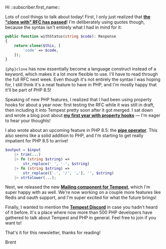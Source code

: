 Hi ::subscriber.first_name::

Lots of cool things to talk about today! First, I only just realized that **[the "clone with" RFC has passed](https://wiki.php.net/rfc/clone_with_v2)**! I'm deliberately using quotes though, because the syntax isn't entirely what I had in mind for it:

```php
public function withStatus(string $code): Response 
{
    return clone($this, [
        'code' => $code,
    ]);
}
```

`{php}clone` has now essentially become a language construct instead of a keyword, which makes it a lot more flexible to use. I'll have to read through the full RFC next week. Even though it's not entirely the syntax I was hoping for, I still think it's a neat feature to have in PHP, and I'm mostly happy that it'll be part of PHP 8.5!

Speaking of new PHP features, I realized that I had been using property hooks for about a year now: first testing the RFC while it was still in draft, then including it into Tempest pretty soon after it got merged. I sat down and wrote a blog post about **[my first year with property hooks](https://stitcher.io/blog/a-year-of-property-hooks)** — I'm eager to hear your thoughts!

I also wrote about an upcoming feature in PHP 8.5: the **[pipe operator](https://stitcher.io/blog/pipe-operator-in-php-85)**. This also seems like a solid addition to PHP, and I'm starting to get really impatient for PHP 8.5 to arrive!

```php
$output = $input 
    |> trim(...)
    |> fn (string $string) => 
        str_replace(' ', '-', $string)
    |> fn (string $string) => 
        str_replace(['.', '/', '…'], '', $string)
    |> strtolower(...);
```

Next, we released the new **[Mailing component for Tempest](https://tempestphp.com/blog/mail-component)**, which I'm super happy with as well. We're now working on a couple more features like Redis and oauth support, and I'm super excited for what the future brings!

Finally, I wanted to mention the **[Tempest Discord](https://tempestphp.com/discord)** in case you hadn't heard of it before. It's a place where now more than 500 PHP developers have gathered to talk about Tempest and PHP in general. Feel free to join if you want to!

That's it for this newsletter, thanks for reading!

Brent